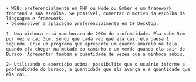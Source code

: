     • WEB: preferencialmente em PHP ou Node ou Ember e um framework frontend a sua escolha. Se possível, comentar o motivo da escolha da linguagem e framework.  
    • Desenvolver a aplicação preferencialmente em C# Desktop.

    1- Uma minhoca está num buraco de 20Cm de profundidade. Ela sobe 5cm por vez e cai 3cm, sendo que cada vez que ela cai, ela pausa 1 segundo. Crie um programa que apresente um quadro amarelo na tela quando ela chegar na metade do caminho e um verde quando ela sair do Buraco. Apresentar também a quantidade de vezes que a minhoca subiu. 

    2- Utilizando o exercício acima, possibilite que o usuário informe a profundidade do buraco, a quantidade que ela avança e a quantidade que ela cai.

